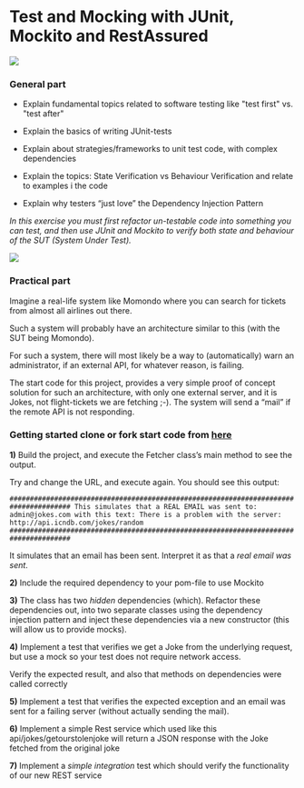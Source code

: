 # Test and Mocking with JUnit, Mockito and RestAssured
![](media/image4.png)

### General part
- Explain fundamental topics related to software testing like "test first" vs. "test after"
- Explain the basics of writing JUnit-tests
- Explain about strategies/frameworks to unit test code, with complex dependencies

- Explain the topics: State Verification vs Behaviour Verification and relate to examples i the code

- Explain why testers “just love” the Dependency Injection Pattern

*In this exercise you must first refactor un-testable code into
something you can test, and then use JUnit and Mockito to verify both
state and behaviour of the SUT (System Under Test).*

![](media/sut.png)

### Practical part

Imagine a real-life system like Momondo where you can search for tickets
from almost all airlines out there.

Such a system will probably have an architecture similar to this (with
the SUT being Momondo).

For such a system, there will most likely be a way to (automatically)
warn an administrator, if an external API, for whatever reason, is
failing.

The start code for this project, provides a very simple proof of concept
solution for such an architecture, with only one external server, and it
is Jokes, not flight-tickets we are fetching ;-). The system will send a
“mail” if the remote API is not responding.

### Getting started clone or fork start code from [here](https://github.com/Dat3SemStartCode/exprep_test_mock.git)

**1)** Build the project, and execute the Fetcher class’s main method to
see the output.

Try and change the URL, and execute again. You should see this output:

`#####################################################################################
This simulates that a REAL EMAIL was sent to: admin@jokes.com with this text:
There is a problem with the server: http://api.icndb.com/jokes/random
#####################################################################################`

It simulates that an email has been sent. Interpret it as that a *real
email was sent*.

**2)** Include the required dependency to your pom-file to use Mockito

**3)** The class has two *hidden* dependencies (which). Refactor these
dependencies out, into two separate classes using the dependency
injection pattern and inject these dependencies via a new constructor
(this will allow us to provide mocks).

**4)** Implement a test that verifies we get a Joke from the underlying
request, but use a mock so your test does not require network access.

Verify the expected result, and also that methods on dependencies were
called correctly

**5)** Implement a test that verifies the expected exception and an
email was sent for a failing server (without actually sending the mail).

**6)** Implement a simple Rest service which used like this
api/jokes/getourstolenjoke will return a JSON response with the Joke
fetched from the original joke

**7)** Implement a *simple integration* test which should verify the
functionality of our new REST service
